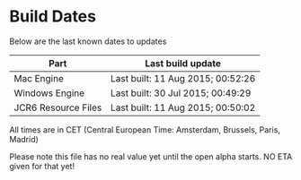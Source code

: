 # Build Dates

Below are the last known dates to updates

Part | Last build update
-----|-----
Mac Engine | Last built: 11 Aug 2015; 00:52:26
Windows Engine | Last built: 30 Jul 2015; 00:49:29
JCR6 Resource Files | Last built: 11 Aug 2015; 00:50:02
All times are in CET (Central European Time: Amsterdam, Brussels, Paris, Madrid)


Please note this file has no real value yet until the open alpha starts. NO ETA given for that yet!
